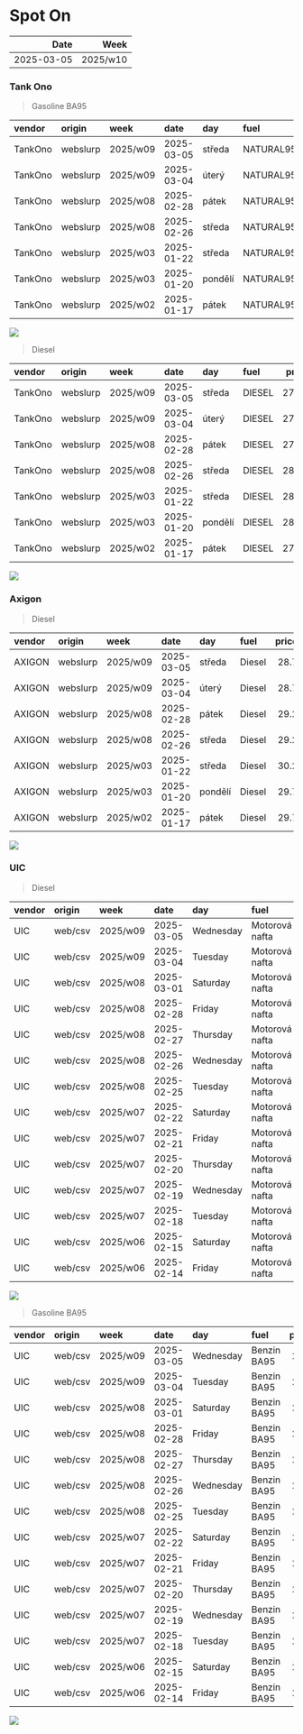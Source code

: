 Spot On
================

|       Date |     Week |
|-----------:|---------:|
| 2025-03-05 | 2025/w10 |

### Tank Ono

> Gasoline BA95

| vendor  | origin   | week     | date       | day     | fuel      | price | PriceVAT |
|:--------|:---------|:---------|:-----------|:--------|:----------|------:|---------:|
| TankOno | webslurp | 2025/w09 | 2025-03-05 | středa  | NATURAL95 | 28.02 |     33.9 |
| TankOno | webslurp | 2025/w09 | 2025-03-04 | úterý   | NATURAL95 | 28.02 |     33.9 |
| TankOno | webslurp | 2025/w08 | 2025-02-28 | pátek   | NATURAL95 | 28.51 |     34.5 |
| TankOno | webslurp | 2025/w08 | 2025-02-26 | středa  | NATURAL95 | 28.84 |     34.9 |
| TankOno | webslurp | 2025/w03 | 2025-01-22 | středa  | NATURAL95 | 28.84 |     34.9 |
| TankOno | webslurp | 2025/w03 | 2025-01-20 | pondělí | NATURAL95 | 28.84 |     34.9 |
| TankOno | webslurp | 2025/w02 | 2025-01-17 | pátek   | NATURAL95 | 28.51 |     34.5 |

<img src="SpotOn_files/figure-gfm/tono-ba95-1.png" style="display: block; margin: auto auto auto 0;" />

> Diesel

| vendor  | origin   | week     | date       | day     | fuel   | price | PriceVAT |
|:--------|:---------|:---------|:-----------|:--------|:-------|------:|---------:|
| TankOno | webslurp | 2025/w09 | 2025-03-05 | středa  | DIESEL | 27.19 |     32.9 |
| TankOno | webslurp | 2025/w09 | 2025-03-04 | úterý   | DIESEL | 27.19 |     32.9 |
| TankOno | webslurp | 2025/w08 | 2025-02-28 | pátek   | DIESEL | 27.69 |     33.5 |
| TankOno | webslurp | 2025/w08 | 2025-02-26 | středa  | DIESEL | 28.02 |     33.9 |
| TankOno | webslurp | 2025/w03 | 2025-01-22 | středa  | DIESEL | 28.02 |     33.9 |
| TankOno | webslurp | 2025/w03 | 2025-01-20 | pondělí | DIESEL | 28.02 |     33.9 |
| TankOno | webslurp | 2025/w02 | 2025-01-17 | pátek   | DIESEL | 27.69 |     33.5 |

<img src="SpotOn_files/figure-gfm/tono-diesel-1.png" style="display: block; margin: auto auto auto 0;" />

### Axigon

> Diesel

| vendor | origin   | week     | date       | day     | fuel   | price | PriceVAT |
|:-------|:---------|:---------|:-----------|:--------|:-------|------:|---------:|
| AXIGON | webslurp | 2025/w09 | 2025-03-05 | středa  | Diesel |  28.7 |     34.7 |
| AXIGON | webslurp | 2025/w09 | 2025-03-04 | úterý   | Diesel |  28.7 |     34.7 |
| AXIGON | webslurp | 2025/w08 | 2025-02-28 | pátek   | Diesel |  29.2 |     35.4 |
| AXIGON | webslurp | 2025/w08 | 2025-02-26 | středa  | Diesel |  29.2 |     35.4 |
| AXIGON | webslurp | 2025/w03 | 2025-01-22 | středa  | Diesel |  30.2 |     36.5 |
| AXIGON | webslurp | 2025/w03 | 2025-01-20 | pondělí | Diesel |  29.7 |     35.9 |
| AXIGON | webslurp | 2025/w02 | 2025-01-17 | pátek   | Diesel |  29.7 |     35.9 |

<img src="SpotOn_files/figure-gfm/axigon-diesel-1.png" style="display: block; margin: auto auto auto 0;" />

### UIC

> Diesel

| vendor | origin  | week     | date       | day       | fuel           | price | priceVAT |
|:-------|:--------|:---------|:-----------|:----------|:---------------|------:|---------:|
| UIC    | web/csv | 2025/w09 | 2025-03-05 | Wednesday | Motorová nafta |  26.9 |     32.5 |
| UIC    | web/csv | 2025/w09 | 2025-03-04 | Tuesday   | Motorová nafta |  27.1 |     32.8 |
| UIC    | web/csv | 2025/w08 | 2025-03-01 | Saturday  | Motorová nafta |  27.2 |     32.9 |
| UIC    | web/csv | 2025/w08 | 2025-02-28 | Friday    | Motorová nafta |  27.1 |     32.8 |
| UIC    | web/csv | 2025/w08 | 2025-02-27 | Thursday  | Motorová nafta |  27.1 |     32.8 |
| UIC    | web/csv | 2025/w08 | 2025-02-26 | Wednesday | Motorová nafta |  27.2 |     32.9 |
| UIC    | web/csv | 2025/w08 | 2025-02-25 | Tuesday   | Motorová nafta |  27.7 |     33.5 |
| UIC    | web/csv | 2025/w07 | 2025-02-22 | Saturday  | Motorová nafta |  27.8 |     33.6 |
| UIC    | web/csv | 2025/w07 | 2025-02-21 | Friday    | Motorová nafta |  27.8 |     33.6 |
| UIC    | web/csv | 2025/w07 | 2025-02-20 | Thursday  | Motorová nafta |  27.7 |     33.5 |
| UIC    | web/csv | 2025/w07 | 2025-02-19 | Wednesday | Motorová nafta |  27.7 |     33.5 |
| UIC    | web/csv | 2025/w07 | 2025-02-18 | Tuesday   | Motorová nafta |  27.6 |     33.4 |
| UIC    | web/csv | 2025/w06 | 2025-02-15 | Saturday  | Motorová nafta |  27.6 |     33.4 |
| UIC    | web/csv | 2025/w06 | 2025-02-14 | Friday    | Motorová nafta |  27.7 |     33.5 |

<img src="SpotOn_files/figure-gfm/uic-diesel-1.png" style="display: block; margin: auto auto auto 0;" />

> Gasoline BA95

| vendor | origin  | week     | date       | day       | fuel        | price | priceVAT |
|:-------|:--------|:---------|:-----------|:----------|:------------|------:|---------:|
| UIC    | web/csv | 2025/w09 | 2025-03-05 | Wednesday | Benzin BA95 |  27.4 |     33.2 |
| UIC    | web/csv | 2025/w09 | 2025-03-04 | Tuesday   | Benzin BA95 |  27.7 |     33.5 |
| UIC    | web/csv | 2025/w08 | 2025-03-01 | Saturday  | Benzin BA95 |  27.8 |     33.6 |
| UIC    | web/csv | 2025/w08 | 2025-02-28 | Friday    | Benzin BA95 |  27.8 |     33.6 |
| UIC    | web/csv | 2025/w08 | 2025-02-27 | Thursday  | Benzin BA95 |  27.9 |     33.8 |
| UIC    | web/csv | 2025/w08 | 2025-02-26 | Wednesday | Benzin BA95 |  28.0 |     33.9 |
| UIC    | web/csv | 2025/w08 | 2025-02-25 | Tuesday   | Benzin BA95 |  28.2 |     34.1 |
| UIC    | web/csv | 2025/w07 | 2025-02-22 | Saturday  | Benzin BA95 |  28.3 |     34.2 |
| UIC    | web/csv | 2025/w07 | 2025-02-21 | Friday    | Benzin BA95 |  28.4 |     34.4 |
| UIC    | web/csv | 2025/w07 | 2025-02-20 | Thursday  | Benzin BA95 |  28.4 |     34.4 |
| UIC    | web/csv | 2025/w07 | 2025-02-19 | Wednesday | Benzin BA95 |  28.4 |     34.4 |
| UIC    | web/csv | 2025/w07 | 2025-02-18 | Tuesday   | Benzin BA95 |  28.4 |     34.4 |
| UIC    | web/csv | 2025/w06 | 2025-02-15 | Saturday  | Benzin BA95 |  28.4 |     34.4 |
| UIC    | web/csv | 2025/w06 | 2025-02-14 | Friday    | Benzin BA95 |  28.5 |     34.5 |

<img src="SpotOn_files/figure-gfm/uic-ba95-1.png" style="display: block; margin: auto auto auto 0;" />
